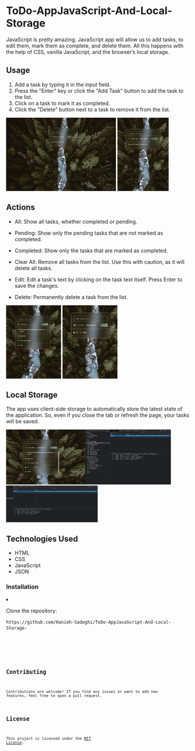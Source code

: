 # ToDo-AppJavaScript-And-Local-Storage

JavaScript is pretty amazing. JavaScript app will allow us to add tasks, to edit them, mark them as complete, and delete them. All this happens with the help of CSS, vanilla JavaScript, and the browser’s local storage.
## Usage

1. Add a task by typing it in the input field.
2. Press the "Enter" key or click the "Add Task" button to add the task to the list.
3. Click on a task to mark it as completed.
4. Click the "Delete" button next to a task to remove it from the list.

<p>
 <img src="./public/Img/1.png" width="300" height="200" />
 <img src="./public/Img/2.png" width="140" height="200" />
</p>

## Actions

- All: Show all tasks, whether completed or pending.

- Pending: Show only the pending tasks that are not marked as completed.

- Completed: Show only the tasks that are marked as completed.

- Clear All: Remove all tasks from the list. Use this with caution, as it will delete all tasks.

- Edit: Edit a task's text by clicking on the task text itself. Press Enter to save the changes.

- Delete: Permanently delete a task from the list.

<p>
 <img src="./public/Img/3.png" width="150" height="200" />
 <img src="./public/Img/4.png" width="150" height="200" />
</p>

## Local Storage

The app uses client-side storage to automatically store the latest state of the application. So, even if you close the tab or refresh the page, your tasks will be saved.

<p>
 <img src="./public/Img/5.png" width="450" height="150" />
 <img src="./public/Img/6.png" width="250" height="100" />
</p>

## Technologies Used

- HTML
- CSS
- JavaScript
- JSON

### Installation

  <li>
        <p>Clone the repository:</p>
        <pre><code>https://github.com/Hanieh-Sadeghi/ToDo-AppJavaScript-And-Local-Storage-<code></pre>
    </li>

## Contributing

Contributions are welcome! If you find any issues or want to add new features, feel free to open a pull request.

## License

This project is licensed under the [MIT License](LICENSE).
